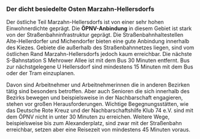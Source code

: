 ### Der dicht besiedelte Osten Marzahn-Hellersdorfs

Der östliche Teil Marzahn-Hellersdorfs ist von einer sehr hohen Einwohnerdichte geprägt. Die **ÖPNV-Anbindung** in diesem Gebiet 
ist stark von der Straßenbahninfrastruktur geprägt. Die Straßenbahnhaltestellen <span class="marker-label" id="marker-label-tram-altehellerdorfer"> Alte-Hellerdorfer</span> und <span class="marker-label" id="marker-label-tram-michendorfer">Michendorfer</span> bieten eine gute Anbindung innerhalb des Kiezes. Gebiete die außerhalb des Straßenbahnnetzes liegen, sind vom östlichen Rand 
Marzahn-Hellersdorfs jedoch kaum erreichbar. Die nächste S-Bahnstation 
<span class="marker-label" id="marker-label-s-mehrower">S Mehrower Allee</span> ist mit dem Bus 30 Minuten entfernt. Bus zur nächstgelegene <span class="marker-label" id="marker-label-u-hellersdorf">U Hellersdorf</span> sind mindestens 15 Minuten mit dem Bus oder der Tram einzuplanen. 

Davon sind Arbeitnehmer und Arbeitnehmerinnen die in anderen Bezirken tätig sind besonders betroffen. 
Aber auch Senioren die sich innerhalb des Bezirks bewegen und beispielsweise in der Nachbarschaft engagieren, stehen vor großen
Herausforderungen. Wichtige Begegnungsstätten, wie das <span class="marker-label" id="marker-label-whitespot-persona-birgit-drk">Deutsche Rote Kreuz</span> 
und der <span class="marker-label" id="marker-label-whitespot-persona-birgit-klub74">Nachbarschaftshilfe Klub 74 e.V.</span> sind mit dem ÖPNV nicht in unter
30 Minuten zu erreichen. Weitere Wege, beispielsweise bis zum Alexanderplatz, sind zwar mit der Straßenbahn erreichbar, setzen aber eine Reisezeit von mindestens 45 Minuten voraus.

